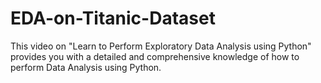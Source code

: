 # EDA-on-Titanic-Dataset
This video on "Learn to Perform Exploratory Data Analysis using Python" provides you with a detailed and comprehensive knowledge of how to perform Data Analysis using Python.
